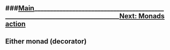 ###[Main](Index.html)_____________________________________________________________________________[Next: Monads action](MonadsTest.html)
--------------------
## Either monad (decorator)